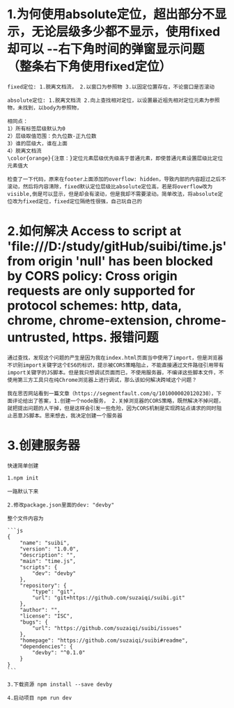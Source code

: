 # 1.为何使用absolute定位，超出部分不显示，无论层级多少都不显示，使用fixed却可以 --右下角时间的弹窗显示问题（整条右下角使用fixed定位）
    fixed定位: 1.脱离文档流， 2.以窗口为参照物 3.以固定位置存在，不论窗口是否滚动

    absolute定位: 1.脱离文档流 2.向上查找相对定位，以设置最近祖先相对定位元素为参照物，未找到，以body为参照物，

    相同点：
    1）所有标签层级默认为0
    2）层级取值范围：负九位数-正九位数
    3）谁的层级大，谁在上面
    4）脱离文档流
    \color{orange}{注意：}定位元素层级优先级高于普通元素，即使普通元素设置层级比定位元素值大

    检查了一下代码，原来在footer上面添加的overflow: hidden，导致内部的内容超过之后不滚动，然后将内容清除，fixed默认定位层级比absolute定位高，若是将overflow改为visible,倒是可以显示，但是却会有滚动，但是我却不需要滚动。简单改法，将absolute定位改为fixed定位，fixed定位隔绝性很强，自己玩自己的


# 2.如何解决 Access to script at 'file:///D:/study/gitHub/suibi/time.js' from origin 'null' has been blocked by CORS policy: Cross origin requests are only supported for protocol schemes: http, data, chrome, chrome-extension, chrome-untrusted, https. 报错问题

    通过查找，发现这个问题的产生是因为我在index.html页面当中使用了import，但是浏览器不识别import关键字这个ES6的标识，提示被CORS策略阻止，不能直接通过文件路径引用带有import关键字的JS脚本。但是我只想调试页面而已，不使用服务器，不编译这些脚本文件，不使用第三方工具只在纯Chrome浏览器上进行调试，那么该如何解决跨域这个问题？

    我在思否网站看到一篇文章（https://segmentfault.com/q/1010000020120230），下面评论给出了答案，1.创建一个node服务， 2.关掉浏览器的CORS策略，既然解决不掉问题，就把提出问题的人干掉，但是这样会引发一些危险，因为CORS机制是实现跨站点请求的同时阻止恶意JS脚本。思来想去，我决定创建一个服务器

# 3.创建服务器

    快速简单创建

    1.npm init

    一路默认下来

    2.修改package.json里面的dev: "devby"

    整个文件内容为

    ```js
    {
        "name": "suibi",
        "version": "1.0.0",
        "description": "",
        "main": "time.js",
        "scripts": {
            "dev": "devby"
        },
        "repository": {
            "type": "git",
            "url": "git+https://github.com/suzaiqi/suibi.git"
        },
        "author": "",
        "license": "ISC",
        "bugs": {
            "url": "https://github.com/suzaiqi/suibi/issues"
        },
        "homepage": "https://github.com/suzaiqi/suibi#readme",
        "dependencies": {
            "devby": "^0.1.0"
        }
    }
    ```

    3.下载资源 npm install --save devby

    4.启动项目 npm run dev

